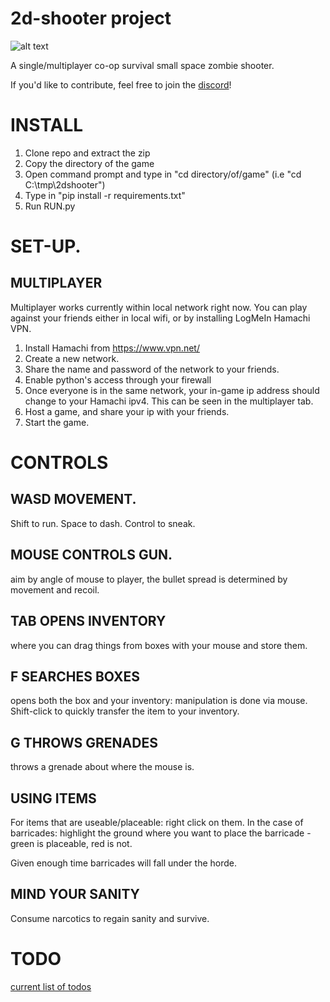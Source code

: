 # 2d-shooter project

![alt text](https://github.com/dille12/2dshooter/blob/main/texture/image.png "Overdoze")

A single/multiplayer co-op survival small space zombie shooter.

If you'd like to contribute, feel free to join the [discord](https://discord.gg/vG5vrAgxx5)!

# INSTALL

1. Clone repo and extract the zip
2. Copy the directory of the game
3. Open command prompt and type in "cd directory/of/game" (i.e "cd C:\tmp\2dshooter")
4. Type in "pip install -r requirements.txt"
5. Run RUN.py


# SET-UP.
## MULTIPLAYER 
Multiplayer works currently within local network right now. You can play against your friends either in local wifi, or by installing LogMeIn Hamachi VPN.

1. Install Hamachi from https://www.vpn.net/
2. Create a new network.
3. Share the name and password of the network to your friends.
4. Enable python's access through your firewall
5. Once everyone is in the same network, your in-game ip address should change to your Hamachi ipv4. This can be seen in the multiplayer tab.
6. Host a game, and share your ip with your friends.
7. Start the game.

# CONTROLS

## WASD MOVEMENT.
Shift to run. Space to dash. Control to sneak.

## MOUSE CONTROLS GUN.
aim by angle of mouse to player,
the bullet spread is determined by movement and recoil.

## TAB OPENS INVENTORY
where you can drag things from boxes with your mouse and store them.

## F SEARCHES BOXES
opens both the box and your inventory: manipulation is done via mouse. Shift-click to quickly transfer the item to your inventory.

## G THROWS GRENADES
throws a grenade about where the mouse is.

## USING ITEMS

For items that are useable/placeable: right click on them.
In the case of barricades: highlight the ground where you want to place the barricade - green is placeable, red is not.

Given enough time barricades will fall under the horde.

## MIND YOUR SANITY
Consume narcotics to regain sanity and survive.


# TODO
[current list of todos](/todos.md)
